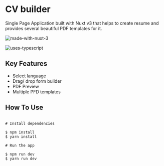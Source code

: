 # CV builder

Single Page Application built with Nuxt v3 that helps to create resume and provides several beautiful PDF templates for it.

![made-with-nuxt-3](https://github.com/conmeww/cv_constructor/assets/73779105/2c0f18ba-700c-46c4-9f82-05a55b77ff71)



![uses-typescript](https://github.com/conmeww/cv_constructor/assets/73779105/1195a218-2265-46e4-b4db-804e787ff1f2)



## Key Features

* Select language
* Drag/ drop form builder
* PDF Preview
* Multiple PFD templates


## How To Use

```

# Install dependencies

$ npm install
$ yarn install 

# Run the app

$ npm run dev
$ yarn run dev

```






